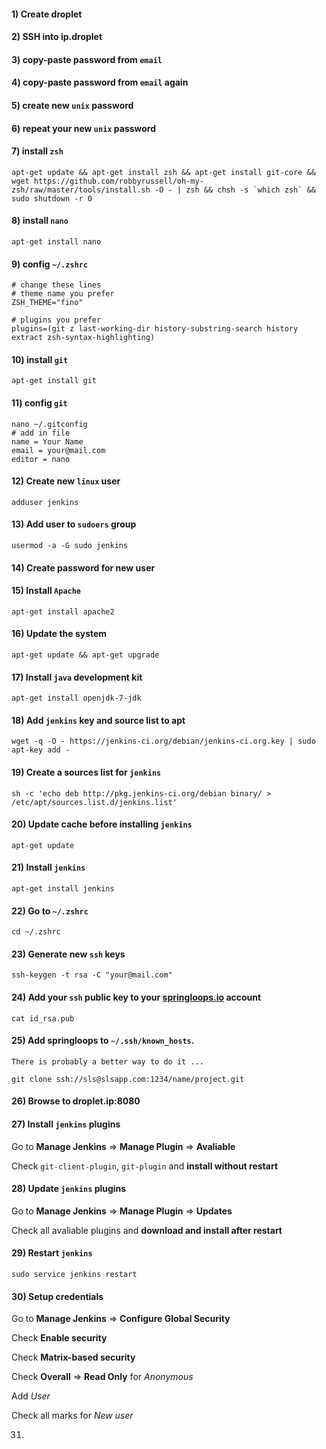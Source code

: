 #### 1) Create droplet 

#### 2) SSH into ip.droplet

#### 3) copy-paste password from `email`

#### 4) copy-paste password from `email` again

#### 5) create new `unix` password

#### 6) repeat your new `unix` password 

#### 7) install `zsh` 

    apt-get update && apt-get install zsh && apt-get install git-core &&  wget https://github.com/robbyrussell/oh-my-zsh/raw/master/tools/install.sh -O - | zsh && chsh -s `which zsh` && sudo shutdown -r 0 

#### 8) install `nano`

    apt-get install nano

#### 9) config `~/.zshrc`

    # change these lines
    # theme name you prefer 
    ZSH_THEME="fino"

    # plugins you prefer 
    plugins=(git z last-working-dir history-substring-search history extract zsh-syntax-highlighting)

#### 10) install `git`

    apt-get install git 

#### 11) config `git`

    nano ~/.gitconfig 
    # add in file
    name = Your Name
    email = your@mail.com
    editor = nano

#### 12) Create new `linux` user

    adduser jenkins

#### 13) Add user to `sudoers` group

    usermod -a -G sudo jenkins

#### 14) Create password for new user 

#### 15) Install `Apache`

    apt-get install apache2

#### 16) Update the system 

    apt-get update && apt-get upgrade

#### 17) Install `java` development kit 

    apt-get install openjdk-7-jdk

#### 18) Add `jenkins` key and source list to apt

    wget -q -O - https://jenkins-ci.org/debian/jenkins-ci.org.key | sudo apt-key add -

#### 19) Create a sources list for `jenkins`

    sh -c 'echo deb http://pkg.jenkins-ci.org/debian binary/ > /etc/apt/sources.list.d/jenkins.list'

#### 20) Update cache before installing `jenkins`

    apt-get update

#### 21) Install `jenkins`

    apt-get install jenkins

#### 22) Go to `~/.zshrc`

    cd ~/.zshrc

#### 23) Generate new `ssh` keys

    ssh-keygen -t rsa -C "your@mail.com"

#### 24) Add your `ssh` public key to your [springloops.io](sringloops.com) account

    cat id_rsa.pub

#### 25) Add springloops to `~/.ssh/known_hosts`. 
    There is probably a better way to do it ...

    git clone ssh://sls@slsapp.com:1234/name/project.git

#### 26) Browse to droplet.ip:8080

#### 27) Install `jenkins` plugins

Go to __Manage Jenkins__ => __Manage Plugin__ => __Avaliable__

Check `git-client-plugin`, `git-plugin` and __install without restart__

#### 28) Update `jenkins` plugins 

Go to __Manage Jenkins__ => __Manage Plugin__ => __Updates__

Check all avaliable plugins and __download and install after restart__

#### 29) Restart `jenkins`

    sudo service jenkins restart 

#### 30) Setup credentials

Go to __Manage Jenkins__ => __Configure Global Security__

Check __Enable security__

Check __Matrix-based security__

Check __Overall__ => __Read Only__ for _Anonymous_

Add _User_

Check all marks for _New user_



31)




